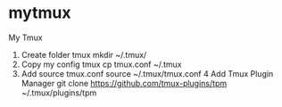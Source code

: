 # mytmux
My Tmux 

1. Create folder tmux
mkdir ~/.tmux/
2. Copy my config tmux
cp tmux.conf ~/.tmux
3. Add source tmux.conf
source ~/.tmux/tmux.conf
4 Add Tmux Plugin Manager
git clone https://github.com/tmux-plugins/tpm ~/.tmux/plugins/tpm
